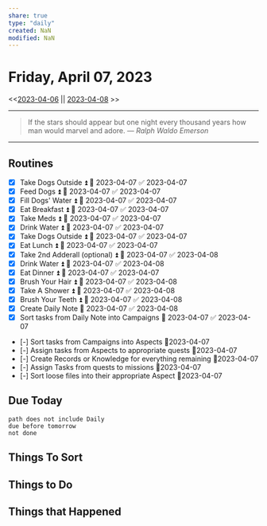 ```yaml
---
share: true
type: "daily"
created: NaN 
modified: NaN
---
```

# Friday, April 07, 2023
<<[2023-04-06](./2023-04-06.md#) || [2023-04-08](./2023-04-08.md#) >>

---

> If the stars should appear but one night every thousand years how man would marvel and adore.
> — <cite>Ralph Waldo Emerson</cite>

---

## Routines
- [x] Take Dogs Outside ⏫ 📅 2023-04-07 ✅ 2023-04-07
- [x] Feed Dogs ⏫ 📅 2023-04-07 ✅ 2023-04-07
- [x] Fill Dogs' Water ⏫ 📅 2023-04-07 ✅ 2023-04-07
- [x] Eat Breakfast ⏫ 📅 2023-04-07 ✅ 2023-04-07
- [x] Take Meds ⏫ 📅 2023-04-07 ✅ 2023-04-07
- [x] Drink Water ⏫ 📅 2023-04-07 ✅ 2023-04-07
- [x] Take Dogs Outside ⏫ 📅 2023-04-07 ✅ 2023-04-07
- [x] Eat Lunch ⏫ 📅 2023-04-07 ✅ 2023-04-07
- [x] Take 2nd Adderall (optional) ⏫ 📅 2023-04-07 ✅ 2023-04-08
- [x] Drink Water ⏫ 📅 2023-04-07 ✅ 2023-04-08
- [x] Eat Dinner ⏫ 📅 2023-04-07 ✅ 2023-04-07
- [x] Brush Your Hair ⏫ 📅 2023-04-07 ✅ 2023-04-08
- [x] Take A Shower ⏫ 📅 2023-04-07 ✅ 2023-04-08
- [x] Brush Your Teeth ⏫ 📅 2023-04-07 ✅ 2023-04-08
- [x] Create Daily Note 📅 2023-04-07 ✅ 2023-04-08
- [x] Sort tasks from Daily Note into Campaigns 📅 2023-04-07 ✅ 2023-04-07
- [-] Sort tasks from Campaigns into Aspects 📆2023-04-07
- [-] Assign tasks from Aspects to appropriate quests 📆2023-04-07
- [-] Create Records or Knowledge for everything remaining 📆2023-04-07
- [-] Assign Tasks from quests to missions 📆2023-04-07
- [-] Sort loose files into their appropriate Aspect 📆2023-04-07

## Due Today
```tasks
path does not include Daily
due before tomorrow
not done
```
## Things To Sort




## Things to Do








## Things that Happened
